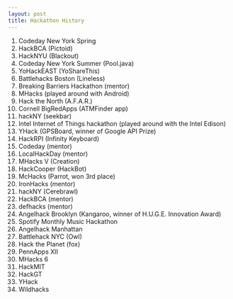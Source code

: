 ```yaml
---
layout: post
title: Hackathon History
---
```


1. Codeday New York Spring
2. HackBCA (Pictoid)
3. HackNYU (Blackout)
4. Codeday New York Summer (Pool.java)
5. YoHackEAST (YoShareThis)
6. Battlehacks Boston (Lineless)
7. Breaking Barriers Hackathon (mentor)
8. MHacks (played around with Android)
9. Hack the North (A.F.A.R.)
10. Cornell BigRedApps (ATMFinder app)
11. hackNY (seekbar)
12. Intel Internet of Things hackathon (played around with the Intel Edison)
13. YHack (GPSBoard, winner of Google API Prize)
14. HackRPI (Infinity Keyboard)
15. Codeday (mentor)
16. LocalHackDay (mentor)
17. MHacks V (Creation)
18. HackCooper (HackBot)
19. McHacks (Parrot, won 3rd place)
20. IronHacks (mentor)
21. hackNY (Cerebrawl)
22. HackBCA (mentor)
23. defhacks (mentor)
24. Angelhack Brooklyn (Kangaroo, winner of H.U.G.E. Innovation Award)
25. Spotify Monthly Music Hackathon
26. Angelhack Manhattan
27. Battlehack NYC (Owl)
28. Hack the Planet (fox)
29. PennApps XII
30.	MHacks 6
31.	HackMIT
32.	HackGT
33.	YHack
34.	Wildhacks
